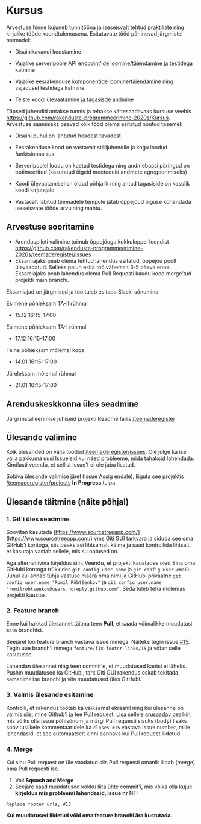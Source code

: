 # Kursus

Arvestuse hinne kujuneb tunnitööna ja iseseisvalt tehtud praktiliste ning
kirjalike tööde koondtulemusena. Esitatavate tööd põhinevad järgmistel
teemadel:

- Disainikavandi koostamine

- Vajalike serveripoole API endpoint’ide loomine/täiendamine ja testidega katmine

- Vajalike eesrakenduse komponentide loomine/täiendamine ning vajadusel testidega katmine

- Teiste koodi ülevaatamine ja tagasisde andmine

Täpsed juhendid antakse tunnis ja tehakse kättesaadavaks kursuse veebis
https://github.com/rakenduste-programmeerimine-2020s/Kursus. Arvestuse
saamiseks peavad kõik tööd olema esitatud nõutud tasemel:

- Disaini puhul on lähtutud headest tavadest

- Eesrakenduse kood on vastavalt stiilijuhendile ja kogu loodud funktsionaalsus

- Serveripoolel loodu on kaetud testidega ning andmebaasi päringud on optimeeritud (kasutatud õigeid meetodeid andmete agregeerimiseks)

- Koodi ülevaatamisel on oldud põhjalik ning antud tagasiside on kasulik koodi kirjutajale

- Vastavalt läbitud teemadele tempole jätab õppejõud õiguse kohendada iseseisvate tööde arvu ning mahtu.


## Arvestuse sooritamine

- Arenduspileti valimine toimub õppejõuga kokkuleppel loendist https://github.com/rakenduste-programmeerimine-2020s/teemaderegister/issues
- Eksamiajaks peab olema tehtud lahendus esitatud, õppejõu poolt ülevaadatud. Selleks palun esita töö vähemalt 3-5 päeva enne. Eksamiajaks peab lahendus olema Pull Requesti kaudu kood merge’tud projekti main branchi.

Eksamiajad on järgmised ja töö tuleb esitada Slacki sõnumina
  
Esimene põhieksam TA-II rühmal 
- 15.12 16:15-17:00

Esimene põhieksam TA-I rühmal
- 17.12 16:15-17:00

Teine põhieksam mõlemal koos 
- 14.01 16:15-17:00

Järeleksam mõlemal rühmal
- 21.01 16:15-17:00

## Arenduskeskkonna üles seadmine
Järgi installeerimise juhiseid projekti Readme failis [/teemaderegister](https://github.com/rakenduste-programmeerimine-2020s/teemaderegister)

## Ülesande valimine
Kõik ülesanded on välja toodud [/teemaderegister/issues](https://github.com/rakenduste-programmeerimine-2020s/teemaderegister/issues). Ole julge ka ise välja pakkuma uusi Issue'sid kui näed probleeme, mida tahaksid lahendada. Kindlasti veendu, et sellist Issue't ei ole juba lisatud. 

Sobiva ülesande valimise järel (Issue Assig endale), liiguta see projektis [/teemaderegister/projects](https://github.com/rakenduste-programmeerimine-2020s/teemaderegister/projects/1) **In Progress** tulpa.

## Ülesande täitmine (näite põhjal)
### 1. Git'i üles seadmine

Soovitan kasutada [https://www.sourcetreeapp.com/](https://www.sourcetreeapp.com/) vms Giti GUI tarkvara ja siduda see oma GitHub'i kontoga, siis peaks asi lihtsamalt käima ja saad kontrollida lihtsalt, et kasutaja vastab sellele, mis su ootused on.

Aga alternatiivina kirjeldus siin. Veendu, et projekti kaustades oled Sina oma GitHubi kontoga trükkides `git config user.name` ja `git config user.email`. Juhul kui annab tühja vastuse määra oma nimi ja GitHubi privaatne 
`git config user.name "Romil Rõbtšenkov"` ja  `git config user.name "romilrobtsenkov@users.noreply.github.com"`. Seda tuleb teha mõlemas projekti kaustas.

### 2. Feature branch
Enne kui hakkad ülesannet täitma teen **Pull**, et saada võimalikke muudatusi `main` branchist.

Seejärel loo feature branch vastava issue nimega. Näiteks tegin issue [#15](https://github.com/rakenduste-programmeerimine-2020s/teemaderegister/issues/15). Tegin uue branch'i nimega `feature/fix-footer-links/15` ja võtan selle kasutusse.

Lahendan ülesannet ning teen commit'e, et muudatused kaotsi ei läheks. Pushin muudatused ka GitHubi, tark Giti GUI rakendus oskab tekitada samanimelise branchi ja viia muudatused üles GitHubi. 

### 3. Valmis ülesande esitamine
Kontrolli, et rakendus töötab ka väiksemal ekraanil ning kui ülesanne on valmis siis, mine Github'i ja tee Pull request. Lisa sellele arusaadav pealkiri, mis võiks olla issue põhisõnum ja märgi Pull requesti sisuks (body) lisaks soovituslikele kommentaaridele ka `closes #15` vastava Issue number, mille lahendasid, et see automaatselt kinni pannaks kui Pull request liidetud. 

### 4. Merge
Kui sinu Pull request on üle vaadatud siis Pull requesti omanik liidab (merge) oma Pull requesti ise.  
1. Vali **Squash and Merge**
1. Seejäre saad muudatused kokku liita ühte commit'i, mis võiks olla kujul: **kirjeldus mis probleemi lahendasid, issue nr** NT:
```
Replace footer urls, #15
```
**Kui muudatused liidetud võid oma feature branchi ära kustutada.**
